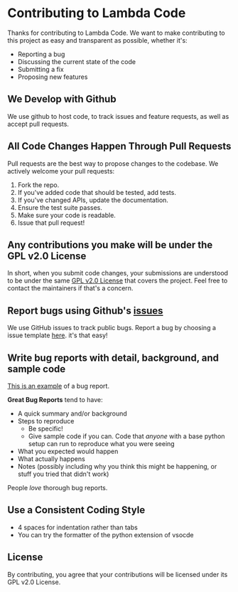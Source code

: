 # Contributing to Lambda Code
Thanks for contributing to Lambda Code. We want to make contributing to this project as easy and transparent as possible, whether it's:

- Reporting a bug
- Discussing the current state of the code
- Submitting a fix
- Proposing new features

## We Develop with Github
We use github to host code, to track issues and feature requests, as well as accept pull requests.

## All Code Changes Happen Through Pull Requests
Pull requests are the best way to propose changes to the codebase. We actively welcome your pull requests:

1. Fork the repo.
2. If you've added code that should be tested, add tests.
3. If you've changed APIs, update the documentation.
4. Ensure the test suite passes.
5. Make sure your code is readable.
6. Issue that pull request!

## Any contributions you make will be under the GPL v2.0 License
In short, when you submit code changes, your submissions are understood to be under the same [GPL v2.0 License](https://choosealicense.com/licenses/gpl-2.0/) that covers the project. Feel free to contact the maintainers if that's a concern.

## Report bugs using Github's [issues](https://github.com/Lambda-Code-Organization/Lambda-Code/issues)
We use GitHub issues to track public bugs. Report a bug by choosing a issue template [here](https://github.com/Lambda-Code-Organization/Lambda-Code/issues/new/choose). it's that easy!

## Write bug reports with detail, background, and sample code
[This is an example](http://stackoverflow.com/q/12488905/180626) of a bug report.

**Great Bug Reports** tend to have:

- A quick summary and/or background
- Steps to reproduce
  - Be specific!
  - Give sample code if you can. Code that *anyone* with a base python setup can run to reproduce what you were seeing
- What you expected would happen
- What actually happens
- Notes (possibly including why you think this might be happening, or stuff you tried that didn't work)

People *love* thorough bug reports.

## Use a Consistent Coding Style

* 4 spaces for indentation rather than tabs
* You can try the formatter of the python extension of vsocde

## License
By contributing, you agree that your contributions will be licensed under its GPL v2.0 License.